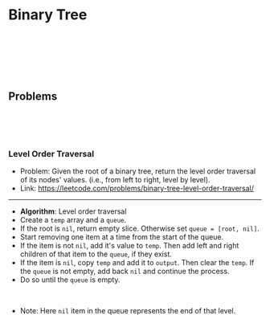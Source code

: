 # Binary Tree

<br>
<br>
<br>
<br>
<br>

## Problems

<br>
<br>
<br>

### Level Order Traversal

- Problem: Given the root of a binary tree, return the level order traversal of its nodes' values. (i.e., from left to right, level by level).
- Link: https://leetcode.com/problems/binary-tree-level-order-traversal/

---

- **Algorithm**: Level order traversal
- Create a `temp` array and a `queue`.
- If the root is `nil`, return empty slice. Otherwise set `queue = [root, nil]`.
- Start removing one item at a time from the start of the queue.
- If the item is not `nil`, add it's value to `temp`. Then add left and right children of that item to the `queue`, if they exist. 
- If the item is `nil`, copy `temp` and add it to `output`. Then clear the `temp`. If the `queue` is not empty, add back `nil` and continue the process.
- Do so until the `queue` is empty.

<br>

- Note: Here `nil` item in the queue represents the end of that level.

<br>
<br>
<br>

### 

<br>
<br>
<br>
